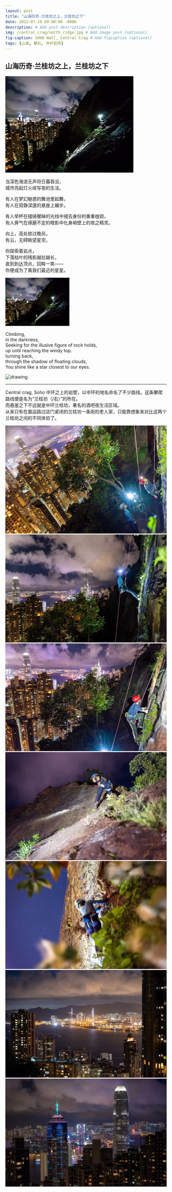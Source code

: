 ```yaml
---
layout: post
title: "山海历奇·兰桂坊之上，兰桂坊之下"
date: 2022-07-10 09:00:00 -0000
description: # Add post description (optional)
img: /central_crag/north_ridge.jpg # Add image post (optional)
fig-caption: SOHO Wall, Central Crag # Add figcaption (optional)
tags: [山海, 攀石, 中环岩场]
---
```



## 山海历奇·兰桂坊之上，兰桂坊之下

<img src="/img/central_crag/north_ridge.jpg" alt="drawing" width="400"/>

当深色海浪无声将日暮吞没，<br>
城市亮起灯火续写夜的生活。<br>

有人在梦幻魅惑的舞池里起舞，<br>
有人在寂静深邃的悬崖上媚步。<br>

有人举杯在缱绻暧昧的光线中褪去身份的重重枷锁， <br>
有人屏气在琢磨不定的暗影中化身峭壁上的夜之精灵。<br>

向上，高处掠过晚风，<br>
有云，无碍眺望星空。

你探索着岩点，<br>
下落枯叶的残影越拉越长，<br>
直到到达顶点，回眸一笑—— <br>
你便成为了离我们最近的星星。

<img src="/img/central_crag/north_ridge.jpg" alt="drawing" width="200"/>

Climbing, <br>
in the darkness, <br>
Seeking for the illusive figure of rock holds, <br>
up until reaching the windy top. <br>
turning back, <br>
through the shadow of floating clouds,  <br>
You shine like a star closest to our eyes. <br>

<img src="/img/central_crag/star.jpg" alt="drawing" width="300"/>

---
Central crag, Soho
中环之上的岩壁，以中环的地名命名了不少路线。这条攀爬路线便是名为“兰桂坊（/右）”的所在。<br>
而悬崖之下不远就是中环兰桂坊，著名的酒吧夜生活区域。<br>
从来只有在晨运路过店门紧闭的兰桂坊一条街的老人家，只能靠想象来对比这两个兰桂坊之间的不同体验了。

![](/img/central_crag/me.jpg)
![](/img/central_crag/bel.jpg)
![](/img/central_crag/me2.jpg)
![](/img/central_crag/jun.jpg)
![](/img/central_crag/bel2.jpg)
![](/img/central_crag/city1.jpg)
![](/img/central_crag/city2.jpg)








